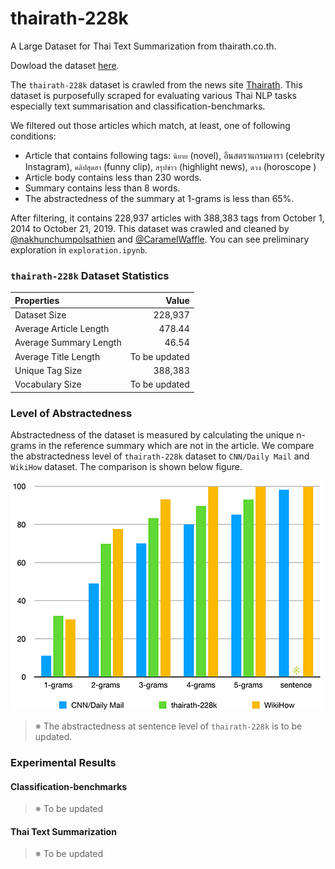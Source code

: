 # thairath-228k
A Large Dataset for Thai Text Summarization from thairath.co.th.

Dowload the dataset [here](https://drive.google.com/file/d/1IUoKGFjGF4hxnAQ19-l12zAXTmw0V4s7/view?usp=sharing).


The `thairath-228k` dataset is crawled from the news site [Thairath](https://www.thairath.co.th/home "Thairath"). This dataset is purposefully scraped for evaluating various Thai NLP tasks especially text summarisation and classification-benchmarks.

We filtered out those articles which match, at least, one of following conditions:
- Article that contains following tags: `นิยาย` (novel), อินสตราแกรมดารา (celebrity Instagram), `คลิปสุดฮา` (funny clip), `สรุปข่าว` (highlight news), `ดวง` (horoscope )
- Article body contains less than 230 words.
- Summary contains less than 8 words.
- The abstractedness of the summary at 1-grams is less than 65%. 

After filtering, it contains 228,937 articles with 388,383 tags from October 1, 2014 to October 21, 2019. This dataset was crawled and cleaned by [@nakhunchumpolsathien](https://github.com/nakhunchumpolsathien) and [@CaramelWaffle](https://github.com/caramelWaffle). You can see preliminary exploration in `exploration.ipynb`.

### `thairath-228k` Dataset Statistics

| Properties     | Value |
| :--------- | -----:|
| Dataset Size  | 228,937 |
| Average Article Length     |   478.44 |
| Average Summary Length     |    46.54 |
| Average Title Length |      To be updated    |
| Unique Tag Size |  388,383 |
| Vocabulary Size | To be updated |
### Level of Abstractedness
Abstractedness of the dataset is measured by calculating the unique n-grams in the reference summary which are not in the article. We compare the abstractedness level of `thairath-228k` dataset to `CNN/Daily Mail` and `WikiHow` dataset. The comparison is shown below figure.

![](data/comparison.png)

> ※ The abstractedness at sentence level of `thairath-228k` is to be updated.
### Experimental Results

#### Classification-benchmarks
 >※ To be updated 
#### Thai Text Summarization
 >※ To be updated 